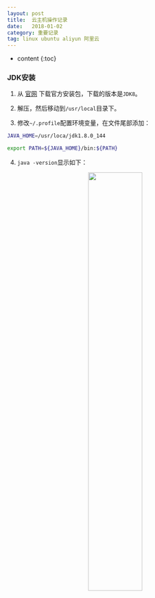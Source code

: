 ```yaml
---
layout: post
title:  云主机操作记录
date:   2018-01-02
category: 重要记录
tag: linux ubuntu aliyun 阿里云
---
```


* content
{:toc}


### JDK安装

1. 从 [官网](http://www.oracle.com/technetwork/java/javase/downloads/index.html) 下载官方安装包，下载的版本是`JDK8`。

2. 解压，然后移动到`/usr/local`目录下。

3. 修改`~/.profile`配置环境变量，在文件尾部添加：
```bash
JAVA_HOME=/usr/loca/jdk1.8.0_144

export PATH=${JAVA_HOME}/bin:${PATH}
```

4. `java -version`显示如下：
<center>
<img src="{{ '/styles/images/aliyun1.png' | prepend: site.baseurl }}" width="50%" height="50%" />
</center>
